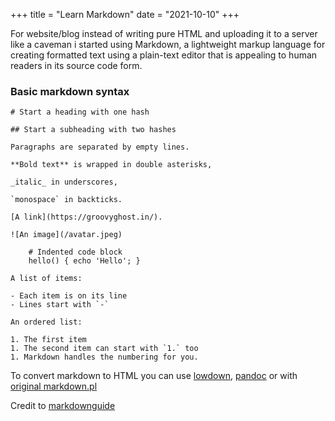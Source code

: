 +++
title = "Learn Markdown"
date = "2021-10-10"
+++

For website/blog instead of writing pure HTML and uploading it to a server like a caveman i started using Markdown, a lightweight markup language for creating formatted text using a plain-text editor that is appealing to human readers in its source code form.

### Basic markdown syntax

```
# Start a heading with one hash

## Start a subheading with two hashes

Paragraphs are separated by empty lines.

**Bold text** is wrapped in double asterisks,

_italic_ in underscores,

`monospace` in backticks.

[A link](https://groovyghost.in/).

![An image](/avatar.jpeg)

    # Indented code block
    hello() { echo 'Hello'; }

A list of items:

- Each item is on its line
- Lines start with `-`

An ordered list:

1. The first item
1. The second item can start with `1.` too
1. Markdown handles the numbering for you.

```
To convert markdown to HTML you can use [lowdown](https://kristaps.bsd.lv/lowdown/), [pandoc](https://pandoc.org/) or with [original markdown.pl](https://daringfireball.net/projects/markdown/)

Credit to [markdownguide](https://www.markdownguide.org/basic-syntax)